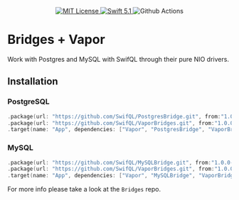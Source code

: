 <p align="center">
    <a href="LICENSE">
        <img src="https://img.shields.io/badge/license-MIT-brightgreen.svg" alt="MIT License">
    </a>
    <a href="https://swift.org">
        <img src="https://img.shields.io/badge/swift-5.1-brightgreen.svg" alt="Swift 5.1">
    </a>
    <img src="https://img.shields.io/github/workflow/status/SwifQL/VaporBridges/test" alt="Github Actions">
</p>

# Bridges + Vapor

Work with Postgres and MySQL with SwifQL through their pure NIO drivers.

## Installation

### PostgreSQL
```swift
.package(url: "https://github.com/SwifQL/PostgresBridge.git", from:"1.0.0-beta.2"),
.package(url: "https://github.com/SwifQL/VaporBridges.git", from:"1.0.0-beta.2"),
.target(name: "App", dependencies: ["Vapor", "PostgresBridge", "VaporBridges"]),
```

### MySQL
```swift
.package(url: "https://github.com/SwifQL/MySQLBridge.git", from:"1.0.0-beta.2"),
.package(url: "https://github.com/SwifQL/VaporBridges.git", from:"1.0.0-beta.2"),
.target(name: "App", dependencies: ["Vapor", "MySQLBridge", "VaporBridges"]),
```

For more info please take a look at the `Bridges` repo.
